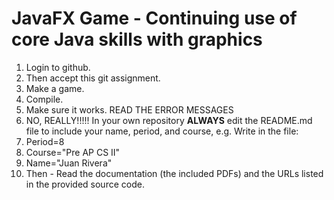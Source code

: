 # JavaFX Game - Continuing use of core Java skills with graphics 

1. Login to github.
2. Then accept this git assignment.
3. Make a game.
4. Compile.
5. Make sure it works. READ THE ERROR MESSAGES
6.  NO, REALLY!!!!! In your own repository ****ALWAYS****  edit the README.md file to include your name, period, and course, e.g. Write in the file:
  1.  Period=8
  2.  Course="Pre AP CS II"
  3.  Name="Juan Rivera"
7. Then - Read the documentation (the included PDFs) and the URLs listed in the provided source code.

